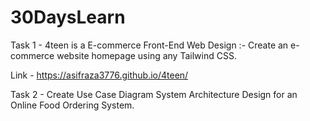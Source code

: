 # 30DaysLearn


Task 1 - 4teen is a E-commerce Front-End Web Design :- 
Create an e-commerce website homepage using any Tailwind CSS.

Link - https://asifraza3776.github.io/4teen/


Task 2 - Create Use Case Diagram System Architecture Design for an Online Food Ordering System.


